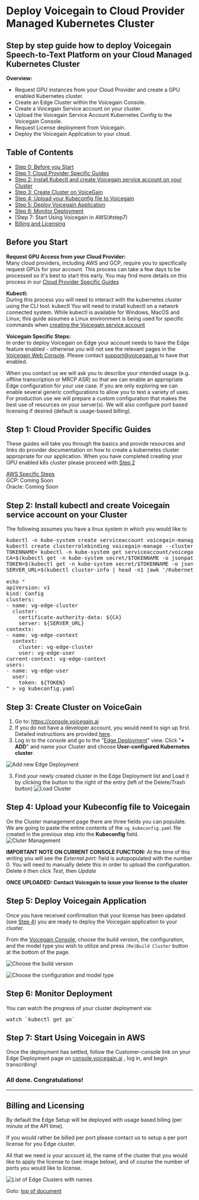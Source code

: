 # <a id="top"></a> Deploy Voicegain to Cloud Provider Managed Kubernetes Cluster
Step by step guide how to deploy Voicegain Speech-to-Text Platform on your Cloud Managed Kubernetes Cluster
----
**Overview:**
* Request GPU instances from your Cloud Provider and create a GPU enabled Kubernetes cluster.
* Create an Edge Cluster within the Voicegain Console.
* Create a Voicegain Service account on your cluster.
* Upload the Voicegain Service Account Kubernetes Config to the Voicegain Console.
* Request License deployment from Voicegain.
* Deploy the Voicegain Application to your cloud. 

## <a id="toc"></a>Table of Contents
- [Step 0: Before you Start](#before)
- [Step 1: Cloud Provider Specific Guides](#step1)
- [Step 2: Install Kubectl and create Voicegain service account on your Cluster](#step2)
- [Step 3: Create Cluster on VoiceGain](#step3)
- [Step 4: Upload your Kubeconfig file to Voicegain](#step4)
- [Step 5: Deploy Voicegain Application](#step5)
- [Step 6: Monitor Deployment](#step6)
- [Step 7: Start Using Voicegain in AWS(#step7)
- [Billing and Licensing](#license)

## <a name="before"></a>Before you Start 
**Request GPU Access from your Cloud Provider:**  
Many cloud providers, including AWS and GCP, require you to specifically request GPUs for your account. This process can take a few days to be processed so it's best to start this early. You may find more details on this process in our [Cloud Provider Specific Guides](#step1)

**Kubectl:**  
During this process you will need to interact with the kubernetes cluster using the CLI tool: kubectl
You will need to install kubectl on a network connected system.
While kubectl is available for Windows, MacOS and Linux; this guide assumes a Linux environment is being used for specific commands when [creating the Voicegain service account](#step2)

**Voicegain Specific Steps:**  
In order to deploy Voicegain on Edge your account needs to have the Edge feature enabled - otherwise you will not see the relevant pages in the [Voicegain Web Console](https://www.voicegain.ai). Please contact support@voicegain.ai to have that enabled.

When you contact us we will ask you to describe your intended usage (e.g. offline transcription or MRCP ASR) so that we can enable an appropriate Edge configuration for your use case. If you are only exploring we can enable several generic configurations to allow you to test a variety of uses. For production use we will prepare a custom configuration that makes the best use of resources on your server(s). We will also configure port based licensing if desired (default is usage-based billing). 

## <a name="step1"></a>Step 1: Cloud Provider Specific Guides

These guides will take you through the basics and provide resources and links do provider documentation on how to create a kubernetes cluster appropriate for our application. When you have completed creating your GPU enabled k8s cluster please proceed with [Step 2](#step2)

[AWS Specific Steps](aws-specific-steps.md)  
GCP: Coming Soon  
Oracle: Coming Soon 

## <a name="step2"></a>Step 2: Install kubectl and create Voicegain service account on your Cluster
The following assumes you have a linux system in which you would like to 

<pre>
kubectl -n kube-system create serviceaccount voicegain-manage
kubectl create clusterrolebinding voicegain-manage --clusterrole=cluster-admin --serviceaccount=kube-system:voicegain-manage
TOKENNAME=`kubectl -n kube-system get serviceaccount/voicegain-manage -o jsonpath='{.secrets[0].name}'`
CA=$(kubectl get -n kube-system secret/$TOKENNAME -o jsonpath='{.data.ca\.crt}')
TOKEN=$(kubectl get -n kube-system secret/$TOKENNAME -o jsonpath='{.data.token}' | base64 --decode)
SERVER_URL=$(kubectl cluster-info | head -n1 |awk '/Kubernetes/ {print $NF}'| sed 's/\x1B\[[0-9;]\{1,\}[A-Za-z]//g')

echo "
apiVersion: v1
kind: Config
clusters:
- name: vg-edge-cluster
  cluster:
    certificate-authority-data: ${CA}
    server: ${SERVER_URL}
contexts:
- name: vg-edge-context
  context:
    cluster: vg-edge-cluster
    user: vg-edge-user
current-context: vg-edge-context
users:
- name: vg-edge-user
  user:
    token: ${TOKEN}
" > vg_kubeconfig.yaml
</pre>

## <a name="step3"></a>Step 3: Create Cluster on VoiceGain

1. Go to: https://console.voicegain.ai
2. If you do not have a developer account, you would need to sign up first. Detailed instructions are provided [here](https://www.voicegain.ai/post/how-to-signup-for-a-developer-account-and-start-using-voicegain-voice-ai).
3. Log in to the console and go to the "[Edge Deployment](https://console.voicegain.ai/specific/edge-deployments)" view. Click "**+ ADD**" and name your Cluster and choose **User-configured Kubernetes cluster**.

![Add new Edge Deployment](./Universal-1a.png)


3. Find your newly created cluster in the Edge Deployment list and Load it by clicking the button to the right of the entry (left of the Delete/Trash button) 
![Load Cluster](./Universal-1b.png)

## <a name="step4"></a>Step 4: Upload your Kubeconfig file to Voicegain
On the Cluster management page there are three fields you can populate. We are going to paste the entire contents of the `vg_kubeconfig.yaml` file created in the previous step into the **Kubeconfig** field.
![Cluter Management](./Universal-4a.png)

**IMPORTANT NOTE ON CURRENT CONSOLE FUNCTION:**
At the time of this writing you will see the *External port:* field is autopopulated with the number 0. You will need to manually delete this in order to upload the configuration. Delete `0` then click *Test*, then *Update*

**ONCE UPLOADED: Contact Voicegain to issue your license to the cluster**

## <a name="step5"></a>Step 5: Deploy Voicegain Application
Once you have received confirmation that your license has been updated (see [Step 4](#step4)) you are ready to deploy the Voicegain application to your cluster.

From the [Voicegain Console](https://console.voicegain.ai "Voicegain Cloud Console"), choose the build version, the configuration, and the model type you wish to utilize and press `(Re)Build Cluster` button at the bottom of the page. 

![Choose the build version](./Edge-config-config-version.PNG)

![Choose the configuration and model type](./Edge-config-config-config.PNG)

## <a id="step6"></a>Step 6: Monitor Deployment

You can watch the progress of your cluster deployment via:
<pre>
watch `kubectl get po`
</pre>

## <a id="step7"></a>Step 7: Start Using Voicegain in AWS
Once the deployment has settled, follow the Customer-console link on your Edge Deployment page on [console.voicegain.ai](https://console.voicegain.ai "Voicegain Cloud Console") , log in, and begin transcribing! 


### All done. Congratulations!

---

## <a name="license"></a>Billing and Licensing

By default the Edge Setup will be deployed with usage based biling (per minute of the API time).

If you would rather be billed per port please contact us to setup a per port license for you Edge cluster.

All that we need is your account id, the name of the cluster that you would like to apply the license to (see image below), and of course the number of ports you would like to license.

![List of Edge Clusters with names](./Edge-clusters-list.PNG)


Goto: [top of document](#top)
